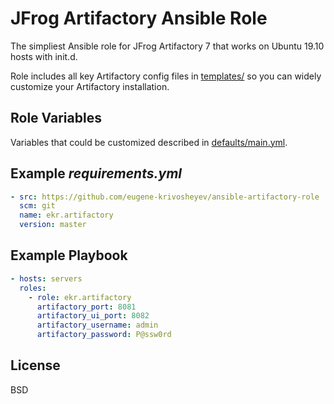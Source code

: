 JFrog Artifactory Ansible Role
==============================

The simpliest Ansible role for JFrog Artifactory 7 that works on Ubuntu 19.10 hosts with init.d.

Role includes all key Artifactory config files in [templates/](templates/) so you can widely customize your Artifactory installation.


Role Variables
--------------

Variables that could be customized described in [defaults/main.yml](defaults/main.yml).


Example _requirements.yml_
--------------------------
```yml
- src: https://github.com/eugene-krivosheyev/ansible-artifactory-role
  scm: git
  name: ekr.artifactory
  version: master
```


Example Playbook
----------------
```yml
- hosts: servers
  roles:
    - role: ekr.artifactory
      artifactory_port: 8081
      artifactory_ui_port: 8082
      artifactory_username: admin
      artifactory_password: P@ssw0rd
```


License
-------

BSD
